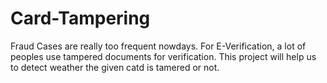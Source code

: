 # Card-Tampering
Fraud Cases are really too frequent nowdays. For E-Verification, a lot of peoples use tampered documents for verification. This project will help us to detect weather the given catd is tamered or not.
